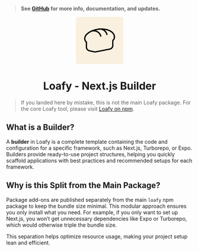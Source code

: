 > **See [GitHub](https://github.com/hexaaagon/loafy) for more info, documentation, and updates.**

<div align="middle">
  <picture>
    <img src="https://raw.githubusercontent.com/hexaaagon/loafy/refs/heads/main/.github/assets/loafy.png" alt="Loafy Logo" height="128" width="128" />
  </picture>
</div>

<h1 align="center">Loafy - Next.js Builder</h1>

> If you landed here by mistake, this is not the main Loafy package. For the core Loafy tool, please visit [Loafy on npm](https://npmjs.com/package/loafy).

## What is a Builder?

A **builder** in Loafy is a complete template containing the code and configuration for a specific framework, such as Next.js, Turborepo, or Expo. Builders provide ready-to-use project structures, helping you quickly scaffold applications with best practices and recommended setups for each framework.

## Why is this Split from the Main Package?

Package add-ons are published separately from the main `loafy` npm package to keep the bundle size minimal. This modular approach ensures you only install what you need. For example, if you only want to set up Next.js, you won’t get unnecessary dependencies like Expo or Turborepo, which would otherwise triple the bundle size.

This separation helps optimize resource usage, making your project setup lean and efficient.